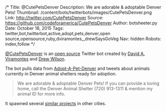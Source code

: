 /*
Title: @CutePetsDenver
Description: We are adorable & adoptable Denver Pets!
Thumbnail: /content/bots/twitterbots/images/CutePetsDenver.png
Link: http://twitter.com/CutePetsDenver
Source: https://github.com/codeforamerica/CutePetsDenver
Author: botsheeter.py
Date: October 18, 2015
Tags: twitter,bot,twitterbot,active,adopt,pets,denver,open source,opensource,ruby,dviramontes_,drewSaysGoVeg
Nav: hidden
Robots: index,follow
*/

[@CutePetsDenver](https://twitter.com/CutePetsDenver) is an [open source](https://github.com/codeforamerica/CutePetsDenver) Twitter bot created by [David A. Viramontes](https://twitter.com/dviramontes_) and [Drew Wilson](https://twitter.com/drewSaysGoVeg).

The bot pulls data from [Adopt-A-Pet-Denver](https://github.com/dviramontes/Adopt-a-Pet-Denver) and tweets about animals currently in Denver animal shelters ready for adoption.

> We are adorable & adoptable Denver Pets! If you can provide a loving home, call the Denver Animal Shelter (720) 913-1311 & mention my animal ID for more info.

It spawned several [similar projects](https://twitter.com/drewSaysGoVeg/cutepetseverywhere/members) in other cities.

